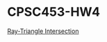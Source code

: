 # CPSC453-HW4

[Ray-Triangle Intersection](http://www.lighthouse3d.com/tutorials/maths/ray-triangle-intersection/)
